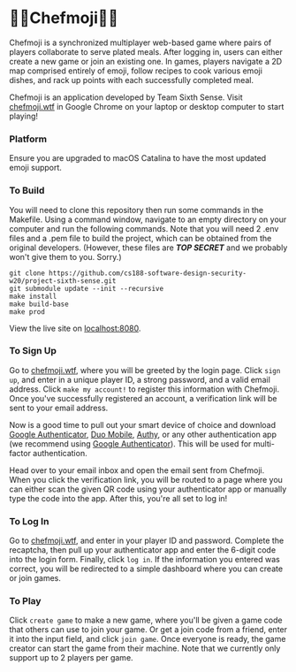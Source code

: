 # 👩‍🍳Chefmoji👨‍🍳

Chefmoji is a synchronized multiplayer web-based game where pairs of players collaborate to serve plated meals. After logging in, users can either create a new game or join an existing one. In games, players navigate a 2D map comprised entirely of emoji, follow recipes to cook various emoji dishes, and rack up points with each successfully completed meal. 

Chefmoji is an application developed by Team Sixth Sense. Visit [chefmoji.wtf](https://chefmoji.wtf) in Google Chrome on your laptop or desktop computer to start playing!

### Platform

Ensure you are upgraded to macOS Catalina to have the most updated emoji support.

### To Build

You will need to clone this repository then run some commands in the Makefile. Using a command window, navigate to an empty directory on your computer and run the following commands. Note that you will need 2 .env files and a .pem file to build the project, which can be obtained from the original developers. (However, these files are ***TOP SECRET*** and we probably won't give them to you. Sorry.)

```
git clone https://github.com/cs188-software-design-security-w20/project-sixth-sense.git
git submodule update --init --recursive
make install
make build-base
make prod
```
View the live site on [localhost:8080](http://localhost:8080/). 

### To Sign Up

Go to [chefmoji.wtf](https://chefmoji.wtf), where you will be greeted by the login page. Click `sign up`, and enter in a unique player ID, a strong password, and a valid email address. Click `make my account!` to register this information with Chefmoji. Once you've successfully registered an account, a verification link will be sent to your email address. 

Now is a good time to pull out your smart device of choice and download [Google Authenticator](https://play.google.com/store/apps/details?id=com.google.android.apps.authenticator2), [Duo Mobile](https://duo.com/product/multi-factor-authentication-mfa/duo-mobile-app), [Authy](https://authy.com/download/), or any other authentication app (we recommend using [Google Authenticator](https://play.google.com/store/apps/details?id=com.google.android.apps.authenticator2)). This will be used for multi-factor authentication. 

Head over to your email inbox and open the email sent from Chefmoji. When you click the verification link, you will be routed to a page where you can either scan the given QR code using your authenticator app or manually type the code into the app. After this, you're all set to log in!

### To Log In

Go to [chefmoji.wtf](https://chefmoji.wtf), and enter in your player ID and password. Complete the recaptcha, then pull up your authenticator app and enter the 6-digit code into the login form. Finally, click `log in`. If the information you entered was correct, you will be redirected to a simple dashboard where you can create or join games. 

### To Play

Click `create game` to make a new game, where you'll be given a game code that others can use to join your game. Or get a join code from a friend, enter it into the input field, and click `join game`. Once everyone is ready, the game creator can start the game from their machine. Note that we currently only support up to 2 players per game. 
